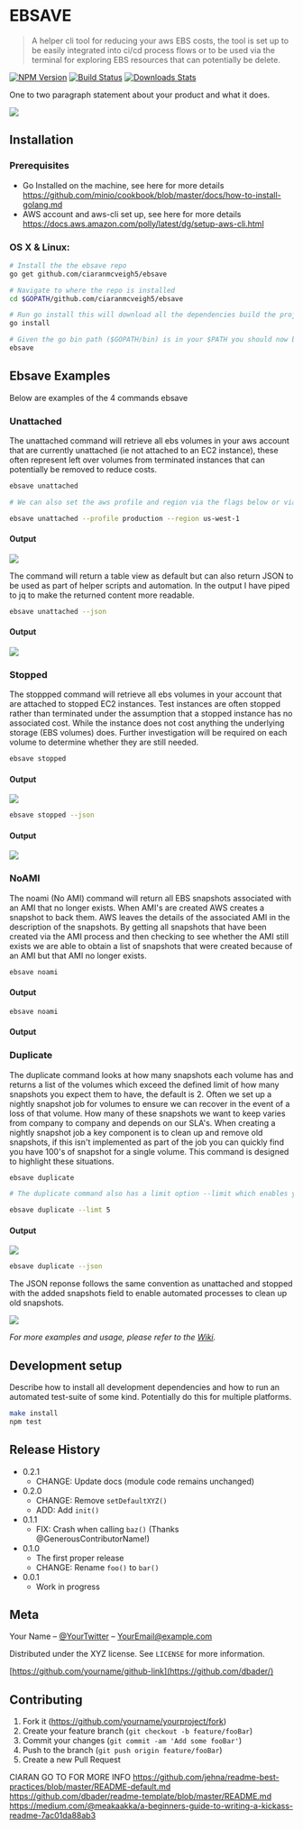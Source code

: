 # EBSAVE
> A helper cli tool for reducing your aws EBS costs, the tool is set up to be easily integrated into ci/cd process flows or to be used via the terminal for exploring EBS resources that can potentially be delete.

[![NPM Version][npm-image]][npm-url]
[![Build Status][travis-image]][travis-url]
[![Downloads Stats][npm-downloads]][npm-url]

One to two paragraph statement about your product and what it does.

![](images/header.png)

## Installation

### Prerequisites

- Go Installed on the machine, see here for more details https://github.com/minio/cookbook/blob/master/docs/how-to-install-golang.md
- AWS account and aws-cli set up, see here for more details https://docs.aws.amazon.com/polly/latest/dg/setup-aws-cli.html

### OS X & Linux:

```sh
# Install the the ebsave repo
go get github.com/ciaranmcveigh5/ebsave

# Navigate to where the repo is installed
cd $GOPATH/github.com/ciaranmcveigh5/ebsave

# Run go install this will download all the dependencies build the project and store the binary in $GOPATH/bin/ebsave
go install

# Given the go bin path ($GOPATH/bin) is in your $PATH you should now be able to run the ebsave cli
ebsave
```

## Ebsave Examples

Below are examples of the 4 commands ebsave

### Unattached
The unattached command will retrieve all ebs volumes in your aws account that are currently unattached (ie not attached to an EC2 instance), these often represent left over volumes from terminated instances that can potentially be removed to reduce costs.
```sh
ebsave unattached

# We can also set the aws profile and region via the flags below or via the env vars AWS_PROFILE and AWS_REGION, this applies for all the commands

ebsave unattached --profile production --region us-west-1
```
#### Output

![](images/unattached/unattached-table.png)

The command will return a table view as default but can also return JSON to be used as part of helper scripts and automation. In the output I have piped to jq to make the returned content more readable.

```sh
ebsave unattached --json
```
#### Output

![](images/unattached/unattached-json.png)

### Stopped
The stoppped command will retrieve all ebs volumes in your account that are attached to stopped EC2 instances. Test instances are often stopped rather than terminated under the assumption that a stopped instance has no associated cost. While the instance does not cost anything the underlying storage (EBS volumes) does. Further investigation will be required on each volume to determine whether they are still needed.

```sh
ebsave stopped
```
#### Output

![](images/stopped/stopped-table.png)


```sh
ebsave stopped --json
```
#### Output

![](images/stopped/stopped-json.png)

### NoAMI
The noami (No AMI) command will return all EBS snapshots associated with an AMI that no longer exists. When AMI's are created AWS creates a snapshot to back them. AWS leaves the details of the associated AMI in the description of the snapshots. By getting all snapshots that have been created via the AMI process and then checking to see whether the AMI still exists we are able to obtain a list of snapshots that were created because of an AMI but that AMI no longer exists.

```sh
ebsave noami
```
#### Output

```sh
ebsave noami
```
#### Output

### Duplicate
The duplicate command looks at how many snapshots each volume has and returns a list of the volumes which exceed the defined limit of how many snapshots you expect them to have, the default is 2. Often we set up a nightly snapshot job for volumes to ensure we can recover in the event of a loss of that volume. How many of these snapshots we want to keep varies from company to company and depends on our SLA's. When creating a nightly snapshot job a key component is to clean up and remove old snapshots, if this isn't implemented as part of the job you can quickly find you have 100's of snapshot for a single volume. This command is designed to highlight these situations.

```sh
ebsave duplicate

# The duplicate command also has a limit option --limit which enables you to customise what is an allowable amount of duplicates to have, ie if I set --limit=7 then the command will only return volumes with 8 or more snapshots

ebsave duplicate --limt 5
```
#### Output

![](images/duplicate/duplicate-table.png)

```sh
ebsave duplicate --json
```
The JSON reponse follows the same convention as unattached and stopped with the added snapshots field to enable automated processes to clean up old snapshots.

![](images/duplicate/duplicate-json.png)


_For more examples and usage, please refer to the [Wiki][wiki]._

## Development setup

Describe how to install all development dependencies and how to run an automated test-suite of some kind. Potentially do this for multiple platforms.

```sh
make install
npm test
```

## Release History

* 0.2.1
    * CHANGE: Update docs (module code remains unchanged)
* 0.2.0
    * CHANGE: Remove `setDefaultXYZ()`
    * ADD: Add `init()`
* 0.1.1
    * FIX: Crash when calling `baz()` (Thanks @GenerousContributorName!)
* 0.1.0
    * The first proper release
    * CHANGE: Rename `foo()` to `bar()`
* 0.0.1
    * Work in progress

## Meta

Your Name – [@YourTwitter](https://twitter.com/dbader_org) – YourEmail@example.com

Distributed under the XYZ license. See ``LICENSE`` for more information.

[https://github.com/yourname/github-link](https://github.com/dbader/)

## Contributing

1. Fork it (<https://github.com/yourname/yourproject/fork>)
2. Create your feature branch (`git checkout -b feature/fooBar`)
3. Commit your changes (`git commit -am 'Add some fooBar'`)
4. Push to the branch (`git push origin feature/fooBar`)
5. Create a new Pull Request

<!-- Markdown link & img dfn's -->
[npm-image]: https://img.shields.io/npm/v/datadog-metrics.svg?style=flat-square
[npm-url]: https://npmjs.org/package/datadog-metrics
[npm-downloads]: https://img.shields.io/npm/dm/datadog-metrics.svg?style=flat-square
[travis-image]: https://img.shields.io/travis/dbader/node-datadog-metrics/master.svg?style=flat-square
[travis-url]: https://travis-ci.org/dbader/node-datadog-metrics
[wiki]: https://github.com/yourname/yourproject/wiki



CIARAN GO TO FOR MORE INFO
https://github.com/jehna/readme-best-practices/blob/master/README-default.md
https://github.com/dbader/readme-template/blob/master/README.md
https://medium.com/@meakaakka/a-beginners-guide-to-writing-a-kickass-readme-7ac01da88ab3